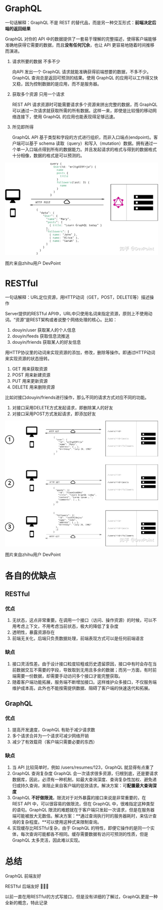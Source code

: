 # GraphQL

一句话解释：GraphQL 不是 REST 的替代品，而是另一种交互形式：**前端决定后端的返回结果**

GraphQL 对你的 API 中的数据提供了一套易于理解的完整描述，使得客户端能够准确地获得它需要的数据，而且**没有任何冗余**，也让 API 更容易地随着时间推移而演进。

1. 请求所要的数据 不多不少

   向API 发出一个 GraphQL 请求就能准确获得前端想要的数据，不多不少。 GraphQL 查询总是返回可预测的结果。使用 GraphQL 的应用可以工作得又快又稳，因为控制数据的是应用，而不是服务器。

2. 获取多个资源 只用一个请求

   REST API 请求资源时可能需要请求多个资源来拼出完整的数据，而 GraphQL 可以通过一次请求就获取所需的所有数据。这样一来，即使是比较慢的移动网络连接下，使用 GraphQL 的应用也能表现得足够迅速。

3. 所见即所得

   GraphQL API 基于类型和字段的方式进行组织，而非入口端点(endpoint)。客户端可以基于 schema 读取（query）和写入（mutation）数据。拥有通过一个单一入口端点得到所有的数据能力。并且发起请求的格式与得到的数据格式十分相像，数据的格式是可以预测的。

![](/images/posts/disys/v2-41685da0a53198f211bfa84cf7f3f698_r-167668958056311.jpg)

图片来自zhihu用户 DevPoint

# RESTful

一句话解释：URL定位资源，用HTTP动词（GET，POST，DELETE等）描述操作

Server提供的RESTful API中，URL中只使用名词来指定资源，原则上不使用动词。“资源”是REST架构或者说整个网络处理的核心。比如：

1. douyin/user       获取某人的个人信息
2. douyin/feeds     获取信息流推送
3. douyin/friends  获取某人的好友信息

用HTTP协议里的动词来实现资源的添加，修改，删除等操作。即通过HTTP动词来实现资源的状态扭转。

1. GET        用来获取资源
2. POST      用来新建资源
3. PUT        用来更新资源
4. DELETE 用来删除资源

比如对接口douyin/friends进行操作，那么不同的请求方式对应不同的功能。

1. 对接口采用DELETE方式发起请求，即删除某人的好友
2. 对接口采用POST方式发起请求，即添加好友

![](/images/posts/disys/v2-ba6f714bd8db277a97d56a530f2d66f0_r-16766894704173.jpg)

图片来自zhihu用户 DevPoint

# 各自的优缺点

## RESTful

### 优点

1. 无状态，这点非常重要。在调用一个接口（访问、操作资源）的时候，可以不用考虑上下文，不用考虑当前状态，极大的降低了复杂度
2. 透明性，暴露资源存在
3. 前端无关化，后端只负责数据处理，前端表现方式可以是任何前端语言

### 缺点

1. 接口灵活性差。由于设计接口粒度较粗或历史遗留原因，接口中有时会存在当前数据交互不需要的字段，导致取到无用且多余的数据；而另一方面，有时前端需要一份数据，却需要手动访问多个接口才能完整获取。
2. 随着客户端功能拓展，服务端不断增加接口。这样维护众多接口，不仅服务端维护成本高，此外也不能按需提供数据、阻碍了客户端的快速迭代和拓展。



## GraphQL

### 优点

1. 提高开发速度，GraphQL 有助于减少请求数
2. 多个请求合并为一个请求可减少网络开销
3. 减少了有效载荷（客户端只需要必要的东西）

### 缺点

1. 当 API 比较简单时，例如 /users/resumes/123，GraphQL 就显得有点重了
2. GraphQL 查询复杂度   GraphQL 会一次请求很多资源，归根到底，还是要请求数据库，因此，必须有一种机制，如最大查询深度、查询复杂性加权、避免递归或持久查询，来阻止来自客户端的低效请求。解决方案：可**配置最大查询深度**
3. GraphQL **不好做限流**，限流对于对外暴露的接口来说是非常重要的，在 REST API 中，可以很容易的做限流，但在 GraphQL 中，很难指定这种类型的语句。GraphQL 限流的难题就在于客户端只发起一次请求，但是在服务器端可能被放大无数倍。解决方案：**通过查询执行时的服务器耗时，来估计查询的复杂程度。**可以使用这种式来限制查询。
4. 实现缓存比RESTful复杂，由于 GraphQL 的特性，即便它操作的是同一个实体，每次查询可能都各不相同。缓存需要数据有访问可预测的性质，但是GraphQL 太多灵活，因此难以实现。

# 总结

GraphQL 前端友好

RESTful  后端友好     	🤭🤭🤭



以前一直在用RESTful的方式写接口，但是没有详细的了解过，GraphQL更是一种全新的概念，特此记录